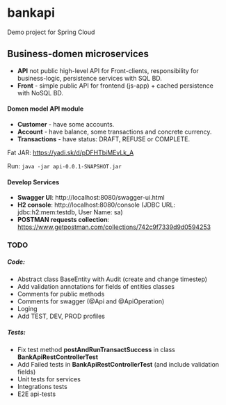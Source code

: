 # bankapi
Demo project for Spring Cloud

## Business-domen microservices 
* **API** not public high-level API for Front-clients, responsibility for business-logic, persistence services with SQL BD.
* **Front** - simple public API for frontend (js-app) + caсhed persistence with NoSQL BD.

#### Domen model API module
* **Customer** - have some accounts.
* **Account** - have balance, some transactions and concrete currency. 
* **Transactions** - have status: DRAFT, REFUSE or COMPLETE.

Fat JAR: https://yadi.sk/d/pDFHTbiMEvLk_A

Run: `java -jar api-0.0.1-SNAPSHOT.jar`

#### Develop Services
* **Swagger UI**: http://localhost:8080/swagger-ui.html
* **H2 console**: http://localhost:8080/console (JDBC URL: jdbc:h2:mem:testdb,  User Name: sa)
* **POSTMAN requests collection**: 
https://www.getpostman.com/collections/742c9f7339d9d0594253

### TODO
##### Code:
* Abstract class BaseEntity with Audit (create and change timestep)
* Add validation annotations for fields of entities classes
* Comments for public methods
* Comments for swagger (@Api and @ApiOperation)
* Loging
* Add TEST, DEV, PROD profiles

##### Tests:
* Fix test method **postAndRunTransactSuccess** in class **BankApiRestControllerTest**
* Add Failed tests in **BankApiRestControllerTest** (and include validation fields)
* Unit tests for services
* Integrations tests 
* E2E api-tests
